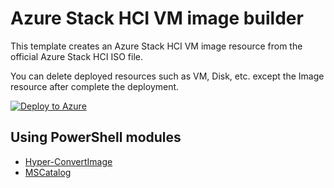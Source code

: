 # Azure Stack HCI VM image builder

This template creates an Azure Stack HCI VM image resource from the official Azure Stack HCI ISO file.

You can delete deployed resources such as VM, Disk, etc. except the Image resource after complete the deployment.

[![Deploy to Azure](https://aka.ms/deploytoazurebutton)](https://portal.azure.com/#blade/Microsoft_Azure_CreateUIDef/CustomDeploymentBlade/uri/https%3A%2F%2Fraw.githubusercontent.com%2Ftksh164%2Fazure-demo-scripts-templates%2Fmaster%2Farm-templates%2Fazshci-image-builder%2Ftemplate.json)

## Using PowerShell modules

- [Hyper-ConvertImage](https://github.com/tabs-not-spaces/Hyper-ConvertImage)
- [MSCatalog](https://github.com/ryan-jan/MSCatalog)
